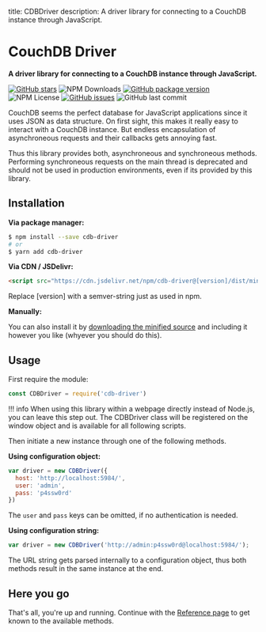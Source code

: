 title: CDBDriver
description: A driver library for connecting to a CouchDB instance through JavaScript.

<h1 id="couchdb-driver">CouchDB Driver</h1>

**A driver library for connecting to a CouchDB instance through JavaScript.**

[![GitHub stars](https://img.shields.io/github/stars/mcstreetguy/cdb-driver.svg?style=social&logo=github&label=Stars)](https://github.com/MCStreetguy/cdb-driver)
![NPM Downloads](https://img.shields.io/npm/dt/cdb-driver.svg)
[![GitHub package version](https://img.shields.io/github/package-json/v/mcstreetguy/cdb-driver.svg)](https://www.npmjs.com/package/cdb-driver)
![NPM License](https://img.shields.io/npm/l/cdb-driver.svg)
[![GitHub issues](https://img.shields.io/github/issues/mcstreetguy/cdb-driver.svg)](https://github.com/MCStreetguy/cdb-driver/issues)
![GitHub last commit](https://img.shields.io/github/last-commit/mcstreetguy/cdb-driver.svg)

CouchDB seems the perfect database for JavaScript applications since it uses
JSON as data structure. On first sight, this makes it really easy to interact
with a CouchDB instance. But endless encapsulation of asynchroneous requests
and their callbacks gets annoying fast.

Thus this library provides both, asynchroneous and synchroneous methods.
Performing synchroneous requests on the main thread is deprecated and should not
be used in production environments, even if its provided by this library.

## Installation
**Via package manager:**

``` bash
$ npm install --save cdb-driver
# or
$ yarn add cdb-driver
```

**Via CDN / JSDelivr:**

``` html
<script src="https://cdn.jsdelivr.net/npm/cdb-driver@[version]/dist/min/main.min.js" charset="utf-8"></script>
```
Replace [version] with a semver-string just as used in npm.

**Manually:**

You can also install it by [downloading the minified source](https://raw.githubusercontent.com/MCStreetguy/cdb-driver/master/dist/min/main.min.js)
and including it however you like (whyever you should do this).

## Usage
First require the module:
``` javascript
const CDBDriver = require('cdb-driver')
```

!!! info
    When using this library within a webpage directly instead of Node.js, you can leave this step out.
    The CDBDriver class will be registered on the window object and is available for all following scripts.     


Then initiate a new instance through one of the following methods.

**Using configuration object:**
``` javascript
var driver = new CDBDriver({
  host: 'http://localhost:5984/',
  user: 'admin',
  pass: 'p4ssw0rd'
})
```

The `user` and `pass` keys can be omitted, if no authentication is needed.

**Using configuration string:**
``` javascript
var driver = new CDBDriver('http://admin:p4ssw0rd@localhost:5984/');
```

The URL string gets parsed internally to a configuration object, thus both
methods result in the same instance at the end.

## Here you go
That's all, you're up and running. Continue with the [Reference page](/reference) to get known to the available methods.
